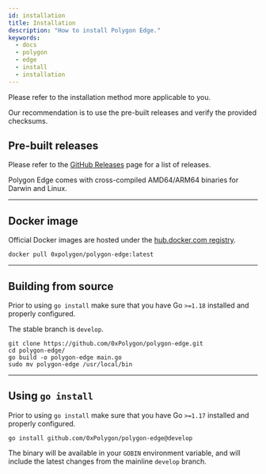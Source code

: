 ```yaml
---
id: installation
title: Installation
description: "How to install Polygon Edge."
keywords:
  - docs
  - polygon
  - edge
  - install
  - installation
---
```


Please refer to the installation method more applicable to you.

Our recommendation is to use the pre-built releases and verify the provided checksums.

## Pre-built releases

Please refer to the [GitHub Releases](https://github.com/0xPolygon/polygon-edge/releases) page for a list of releases.

Polygon Edge comes with cross-compiled AMD64/ARM64 binaries for Darwin and Linux.

--- 

## Docker image

Official Docker images are hosted under the [hub.docker.com registry](https://hub.docker.com/r/0xpolygon/polygon-edge).

`docker pull 0xpolygon/polygon-edge:latest`

---

## Building from source

Prior to using `go install` make sure that you have Go `>=1.18` installed and properly configured.

The stable branch is `develop`.

```shell
git clone https://github.com/0xPolygon/polygon-edge.git
cd polygon-edge/
go build -o polygon-edge main.go
sudo mv polygon-edge /usr/local/bin
```

---

## Using `go install`

Prior to using `go install` make sure that you have Go `>=1.17` installed and properly configured.

`go install github.com/0xPolygon/polygon-edge@develop`

The binary will be available in your `GOBIN` environment variable, and will include the latest changes from the mainline `develop` branch.
